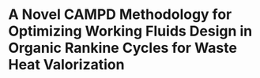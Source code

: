 # A Novel CAMPD Methodology for Optimizing Working Fluids Design in Organic Rankine Cycles for Waste Heat Valorization

